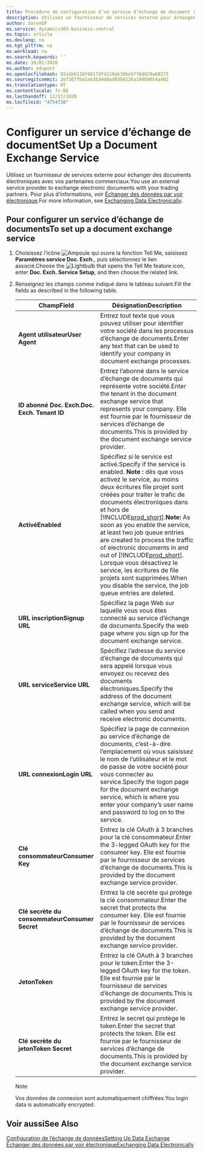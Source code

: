 ```yaml
---
title: Procédure de configuration d’un service d’échange de document | Microsoft Docs
description: Utilisez un fournisseur de services externe pour échanger des documents électroniques avec vos partenaires commerciaux.
author: SorenGP
ms.service: dynamics365-business-central
ms.topic: article
ms.devlang: na
ms.tgt_pltfrm: na
ms.workload: na
ms.search.keywords: ''
ms.date: 10/01/2020
ms.author: edupont
ms.openlocfilehash: 92a1b6118f0617dfd219ab38be5ff8d029a68275
ms.sourcegitcommit: 2e7307fbe1eb3b34d0ad9356226a19409054a402
ms.translationtype: HT
ms.contentlocale: fr-BE
ms.lasthandoff: 12/17/2020
ms.locfileid: "4754730"
---
```

# <a name="set-up-a-document-exchange-service"></a><span data-ttu-id="146c2-103">Configurer un service d’échange de document</span><span class="sxs-lookup"><span data-stu-id="146c2-103">Set Up a Document Exchange Service</span></span>
<span data-ttu-id="146c2-104">Utilisez un fournisseur de services externe pour échanger des documents électroniques avec vos partenaires commerciaux.</span><span class="sxs-lookup"><span data-stu-id="146c2-104">You use an external service provider to exchange electronic documents with your trading partners.</span></span> <span data-ttu-id="146c2-105">Pour plus d’informations, voir [Échanger des données par voir électronique](across-data-exchange.md).</span><span class="sxs-lookup"><span data-stu-id="146c2-105">For more information, see [Exchanging Data Electronically](across-data-exchange.md).</span></span>  

## <a name="to-set-up-a-document-exchange-service"></a><span data-ttu-id="146c2-106">Pour configurer un service d’échange de documents</span><span class="sxs-lookup"><span data-stu-id="146c2-106">To set up a document exchange service</span></span>  
1. <span data-ttu-id="146c2-107">Choisissez l’icône ![Ampoule qui ouvre la fonction Tell Me](media/ui-search/search_small.png "Dites-moi ce que vous voulez faire"), saisissez **Paramètres service Doc. Exch.**, puis sélectionnez le lien associé.</span><span class="sxs-lookup"><span data-stu-id="146c2-107">Choose the ![Lightbulb that opens the Tell Me feature](media/ui-search/search_small.png "Tell me what you want to do") icon, enter **Doc. Exch. Service Setup**, and then choose the related link.</span></span>  
2. <span data-ttu-id="146c2-108">Renseignez les champs comme indiqué dans le tableau suivant.</span><span class="sxs-lookup"><span data-stu-id="146c2-108">Fill the fields as described in the following table.</span></span>  

    |<span data-ttu-id="146c2-109">Champ</span><span class="sxs-lookup"><span data-stu-id="146c2-109">Field</span></span>|<span data-ttu-id="146c2-110">Désignation</span><span class="sxs-lookup"><span data-stu-id="146c2-110">Description</span></span>|  
    |---------------------------------|---------------------------------------|  
    |<span data-ttu-id="146c2-111">**Agent utilisateur**</span><span class="sxs-lookup"><span data-stu-id="146c2-111">**User Agent**</span></span>|<span data-ttu-id="146c2-112">Entrez tout texte que vous pouvez utiliser pour identifier votre société dans les processus d’échange de documents.</span><span class="sxs-lookup"><span data-stu-id="146c2-112">Enter any text that can be used to identify your company in document exchange processes.</span></span>|  
    |<span data-ttu-id="146c2-113">**ID abonné Doc. Exch.**</span><span class="sxs-lookup"><span data-stu-id="146c2-113">**Doc. Exch. Tenant ID**</span></span>|<span data-ttu-id="146c2-114">Entrez l’abonné dans le service d’échange de documents qui représente votre société.</span><span class="sxs-lookup"><span data-stu-id="146c2-114">Enter the tenant in the document exchange service that represents your company.</span></span> <span data-ttu-id="146c2-115">Elle est fournie par le fournisseur de services d’échange de documents.</span><span class="sxs-lookup"><span data-stu-id="146c2-115">This is provided by the document exchange service provider.</span></span>|  
    |<span data-ttu-id="146c2-116">**Activé**</span><span class="sxs-lookup"><span data-stu-id="146c2-116">**Enabled**</span></span>|<span data-ttu-id="146c2-117">Spécifiez si le service est activé.</span><span class="sxs-lookup"><span data-stu-id="146c2-117">Specify if the service is enabled.</span></span> <span data-ttu-id="146c2-118">**Note :** dès que vous activez le service, au moins deux écritures file projet sont créées pour traiter le trafic de documents électroniques dans et hors de [!INCLUDE[prod_short](includes/prod_short.md)].</span><span class="sxs-lookup"><span data-stu-id="146c2-118">**Note:**  As soon as you enable the service, at least two job queue entries are created to process the traffic of electronic documents in and out of [!INCLUDE[prod_short](includes/prod_short.md)].</span></span> <span data-ttu-id="146c2-119">Lorsque vous désactivez le service, les écritures de file projets sont supprimées.</span><span class="sxs-lookup"><span data-stu-id="146c2-119">When you disable the service, the job queue entries are deleted.</span></span>|  
    |<span data-ttu-id="146c2-120">**URL inscription**</span><span class="sxs-lookup"><span data-stu-id="146c2-120">**Signup URL**</span></span>|<span data-ttu-id="146c2-121">Spécifiez la page Web sur laquelle vous vous êtes connecté au service d’échange de documents.</span><span class="sxs-lookup"><span data-stu-id="146c2-121">Specify the web page where you sign up for the document exchange service.</span></span>|  
    |<span data-ttu-id="146c2-122">**URL service**</span><span class="sxs-lookup"><span data-stu-id="146c2-122">**Service URL**</span></span>|<span data-ttu-id="146c2-123">Spécifiez l’adresse du service d’échange de documents qui sera appelé lorsque vous envoyez ou recevez des documents électroniques.</span><span class="sxs-lookup"><span data-stu-id="146c2-123">Specify the address of the document exchange service, which will be called when you send and receive electronic documents.</span></span>|  
    |<span data-ttu-id="146c2-124">**URL connexion**</span><span class="sxs-lookup"><span data-stu-id="146c2-124">**Login URL**</span></span>|<span data-ttu-id="146c2-125">Spécifiez la page de connexion au service d’échange de documents, c’est-à-dire l’emplacement où vous saisissez le nom de l’utilisateur et le mot de passe de votre société pour vous connecter au service.</span><span class="sxs-lookup"><span data-stu-id="146c2-125">Specify the logon page for the document exchange service, which is where you enter your company’s user name and password to log on to the service.</span></span>|  
    |<span data-ttu-id="146c2-126">**Clé consommateur**</span><span class="sxs-lookup"><span data-stu-id="146c2-126">**Consumer Key**</span></span>|<span data-ttu-id="146c2-127">Entrez la clé OAuth à 3 branches pour la clé consommateur.</span><span class="sxs-lookup"><span data-stu-id="146c2-127">Enter the 3-legged OAuth key for the consumer key.</span></span> <span data-ttu-id="146c2-128">Elle est fournie par le fournisseur de services d’échange de documents.</span><span class="sxs-lookup"><span data-stu-id="146c2-128">This is provided by the document exchange service provider.</span></span>|  
    |<span data-ttu-id="146c2-129">**Clé secrète du consommateur**</span><span class="sxs-lookup"><span data-stu-id="146c2-129">**Consumer Secret**</span></span>|<span data-ttu-id="146c2-130">Entrez la clé secrète qui protège la clé consommateur.</span><span class="sxs-lookup"><span data-stu-id="146c2-130">Enter the secret that protects the consumer key.</span></span> <span data-ttu-id="146c2-131">Elle est fournie par le fournisseur de services d’échange de documents.</span><span class="sxs-lookup"><span data-stu-id="146c2-131">This is provided by the document exchange service provider.</span></span>|  
    |<span data-ttu-id="146c2-132">**Jeton**</span><span class="sxs-lookup"><span data-stu-id="146c2-132">**Token**</span></span>|<span data-ttu-id="146c2-133">Entrez la clé OAuth à 3 branches pour le token.</span><span class="sxs-lookup"><span data-stu-id="146c2-133">Enter the 3-legged OAuth key for the token.</span></span> <span data-ttu-id="146c2-134">Elle est fournie par le fournisseur de services d’échange de documents.</span><span class="sxs-lookup"><span data-stu-id="146c2-134">This is provided by the document exchange service provider.</span></span>|  
    |<span data-ttu-id="146c2-135">**Clé secrète du jeton**</span><span class="sxs-lookup"><span data-stu-id="146c2-135">**Token Secret**</span></span>|<span data-ttu-id="146c2-136">Entrez le secret qui protège le token.</span><span class="sxs-lookup"><span data-stu-id="146c2-136">Enter the secret that protects the token.</span></span> <span data-ttu-id="146c2-137">Elle est fournie par le fournisseur de services d’échange de documents.</span><span class="sxs-lookup"><span data-stu-id="146c2-137">This is provided by the document exchange service provider.</span></span>|  

    > [!NOTE]  
    > <span data-ttu-id="146c2-138">Vos données de connexion sont automatiquement chiffrées.</span><span class="sxs-lookup"><span data-stu-id="146c2-138">You login data is automatically encrypted.</span></span>

## <a name="see-also"></a><span data-ttu-id="146c2-139">Voir aussi</span><span class="sxs-lookup"><span data-stu-id="146c2-139">See Also</span></span>  
[<span data-ttu-id="146c2-140">Configuration de l’échange de données</span><span class="sxs-lookup"><span data-stu-id="146c2-140">Setting Up Data Exchange</span></span>](across-set-up-data-exchange.md)  
[<span data-ttu-id="146c2-141">Échanger des données par voir électronique</span><span class="sxs-lookup"><span data-stu-id="146c2-141">Exchanging Data Electronically</span></span>](across-data-exchange.md)
